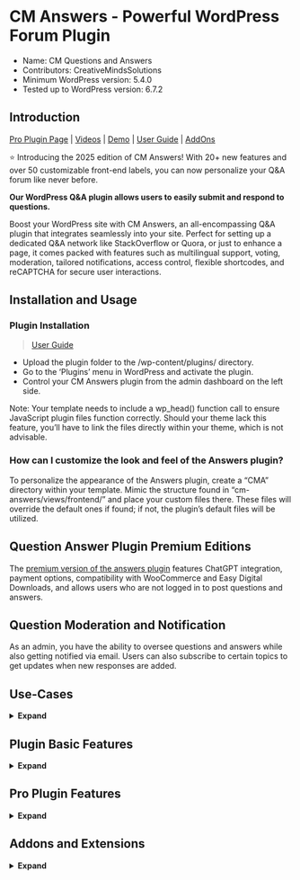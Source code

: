 # CM Answers - Powerful WordPress Forum Plugin

* Name: CM Questions and Answers
* Contributors: CreativeMindsSolutions
* Minimum WordPress version: 5.4.0
* Tested up to WordPress version: 6.7.2

## Introduction

[Pro Plugin Page](https://www.cminds.com/cm-answer-store-page-content/) | [Videos](https://www.videolessonsplugin.com/video-lesson/lesson/questions-answers-plugin/)  | [Demo](https://www.answersplugin.com/cm-answers-demo-main-menu/) | [User Guide](https://creativeminds.helpscoutdocs.com/category/987-answers-cma) | [AddOns](https://www.cminds.com/wordpress-plugins-library/?showfilter=No&tags=AnswerAddOn) 

⭐ Introducing the 2025 edition of CM Answers! With 20+ new features and over 50 customizable front-end labels, you can now personalize your Q&A forum like never before.

**Our WordPress Q&A plugin allows users to easily submit and respond to questions.**

Boost your WordPress site with CM Answers, an all-encompassing Q&A plugin that integrates seamlessly into your site. Perfect for setting up a dedicated Q&A network like StackOverflow or Quora, or just to enhance a page, it comes packed with features such as multilingual support, voting, moderation, tailored notifications, access control, flexible shortcodes, and reCAPTCHA for secure user interactions.

## Installation and Usage

### Plugin Installation

> [User Guide](https://creativeminds.helpscoutdocs.com/category/987-answers-cma)

* Upload the plugin folder to the /wp-content/plugins/ directory.
* Go to the ‘Plugins’ menu in WordPress and activate the plugin.
* Control your CM Answers plugin from the admin dashboard on the left side.

Note: Your template needs to include a wp_head() function call to ensure JavaScript plugin files function correctly. Should your theme lack this feature, you’ll have to link the files directly within your theme, which is not advisable.

### How can I customize the look and feel of the Answers plugin?

To personalize the appearance of the Answers plugin, create a “CMA” directory within your template. Mimic the structure found in “cm-answers/views/frontend/” and place your custom files there. These files will override the default ones if found; if not, the plugin’s default files will be utilized.

## Question Answer Plugin Premium Editions

The [premium version of the answers plugin](https://www.cminds.com/cm-answer-store-page-content/) features ChatGPT integration, payment options, compatibility with WooCommerce and Easy Digital Downloads, and allows users who are not logged in to post questions and answers.

## Question Moderation and Notification

As an admin, you have the ability to oversee questions and answers while also getting notified via email. Users can also subscribe to certain topics to get updates when new responses are added.

## Use-Cases

<details><summary> <b>Expand</b> </summary>
  
* **Forum Plugin**: Installs a user-friendly and efficient discussion forum on your WordPress website or blog.
* **Support Forum**: Enables your users to participate in voting and replying to threads under your moderation.
* **Community**: Introduces a Q&A section to your site, empowering members to initiate discussions and pose questions.
* **Question Answer**: Allows users to provide answers to queries posted by their peers.
* **Customer Support**: Offers a platform for addressing retail customers’ inquiries.
* **StackOverflow**: Integrates a forum into your WordPress site, modeled after StackOverflow.
* **Paid Support**: Implements a fee for users to post questions and answers.
* **Anonymous Posting**: Facilitates posting without revealing identity, with an additional add-on.

</details>

## Plugin Basic Features

<details><summary> <b>Expand</b> </summary>

* Tracks the number of views, answers and ratings.
* Allows admin to specify who can ask questions based on user role.
* Allows administrators to oversee questions and answers, with the option for email alerts.
* Enables users to get notified about pending answers to their questions.
* Offers sorting capabilities within the forum for efficient navigation.
* Supports sorting answers in ascending or descending order.
* AJAX support.
* Provides a customizable template to fit user preferences.
* Provides a login form for non-logged-in users.
* Supports displaying a Gravatar near the user’s name.
* Customizable front-end labels.
* Setup Wizard helps configure the plugin quickly and easily.
* Welcomes the addition of more language files to cater to our diverse WP community, with existing support for Spanish, German, Polish, Russian, French, and Czech.

</details>

## Pro Plugin Features

<details><summary> <b>Expand</b> </summary>

> [Pro Version Detailed Features List](https://www.cminds.com/cm-answer-store-page-content/#features) | [Demo](https://www.answersplugin.com/cm-answers-demo-main-menu/)

* **Mobile Optimization**: Tailored design for mobile user experience.
* **Anonymous Contributions**: Allows unregistered users to post anonymously with an additional add-on.
* **Confidential Interactions**: Enables private answers visible only to the question’s author and private messaging to the author.
* **Ad Integration**: Compatible with AdSense and other advertising networks.
* **Interactive Comments**: Adds the option to comment on both questions and answers.
* **Virtual Currency**: Implements MicroPayments to reward or charge users.
* **AI-Powered Responses**: Features ChatGPT integration for auto-generating answers in certain categories.
* **Attachment Support**: Permits multiple file attachments in both questions and answers.
* **Spam Control**: Offers users the ability to report spam content.
* **Role-Based Access**: Allows admins to set permissions for who can ask and answer questions.
* **Twitter Connectivity**: Enables registration and posting through Twitter accounts.
* **Content Editing**: Users can revise their submitted questions and answers.
* **BuddyPress Compatibility**: Enhanced integration with the BuddyPress platform.
* **Advanced Category Navigation**: Supports two-tier category navigation.
* **Social Media Integration**: Allows registration and interaction using Facebook and LinkedIn profiles. [View Image](http://www.cminds.com/wp-content/uploads/edd/image1.png), [See another image](http://www.cminds.com/wp-content/uploads/edd/cm-answers-image2.png)
* **Shortcodes**: Create a list of questions on your site using the cma-questions shortcode, which can be customized with parameters like limit=10 author=123 sort=hottest.
* **User Dashboard**: Enhance user profiles with personalized dashboards for their questions and answers using the cma-my-questions and cma-my-answers shortcodes. [View Image](http://www.cminds.com/wp-content/uploads/edd/cm-answers-image3.png)
* **Categories**: You can create categories and showcase them on your site with a shortcode, like cat=catname.
* **Widgets**: The plugin includes widgets that can be used to organize and show the most popular questions, the ones viewed the most, and the latest answers, among other options. [View Image](http://www.cminds.com/wp-content/uploads/edd/cm-answers-image4.png)
* **Enhance user profiles with a Posting Meter feature**: Displays the count of questions and answers each user has contributed, shown next to their username. [View Image](http://www.cminds.com/wp-content/uploads/edd/cm-answers-image5.png)
* **Show/Hide Views**: Administrator can choose to hide or show the number of views that a topic has via the Questions and Answers plugin settings. [View Image](http://www.cminds.com/wp-content/uploads/edd/cm-answers-image6.png)
* **Moderation Feature**: Administrators have the ability to specify which users are allowed to post content without requiring moderation. [View Image](http://www.cminds.com/wp-content/uploads/edd/cm-answers-image7.png)
* **Multisite Compatibility**: The plugin works across multiple WordPress sites.
* **File Attachments**: Users can attach files to their questions with specific type and size restrictions.
* **View Count Options**: Offers the ability to count views based on individual views or sessions.
* **Public Profiles**: Creates a public profile for users that showcases their questions and answers and includes links to their social media profiles.[View Image](http://www.cminds.com/wp-content/uploads/edd/cm-answers-image8.png)
* **Tagging System**: Fully functional tagging within the plugin, with tag appearance managed via a widget.
* **Pinned Questions**: Enables the pinning of questions to the top with customizable background colors.
* **Code Formatting**: Allows for the inclusion of code snippets with the option for a personalized background color.
* **Homepage Customization**: Offers the ability to set CM Answers as the homepage for the site or blog.
* **Custom Permalinks**: Permits the customization of CM Answers permalinks.
* **User Disclaimers**: Provides a disclaimer feature for new users.
* **Social Sharing**: Integrates a social sharing widget on the question page.
* **User Recognition**: Enables the assignment of badges to users, with special badges for select users.
* **Content Transfer**: Facilitates the reassignment of all forum content from one user to another.
* **Ultimate Member Compatibility**: Adds a custom CMA tab to the Ultimate Member user profile.
* **Expert Directory Linking**: Links user profiles with expert profiles from CM Expert Directory and synchronizes categories.
* **GamiPress Rewards**: Rewards users for various forum activities.
* **ChatGPT Functionality**: Supports the automatic generation of answers in chosen categories using ChatGPT.
* **Gemini Functionality**: Supports the automatic generation of answers in chosen categories using Gemini.

</details>

## Addons and Extensions 

<details><summary> <b>Expand</b> </summary>

*  [CM MicroPayments](https://www.cminds.com/wordpress-plugins-library/micropayments/)
*  [CM Answers Anonymous User Posting](https://www.cminds.com/wordpress-plugins-library/cm-answer-anonymous-user-posting-cm-plugins-store/)
*  [PeepSo Addon for CM Answers](https://www.cminds.com/wordpress-plugins-library/cm-answers-peepso-social-network-integration-addon-for-wordpress/)
*  [CM Ask the Expert](https://www.cminds.com/wordpress-plugins-library/ask-the-expert-wordpress-plugin-by-creativeminds/)
*  [CM Answers Idea Stimulator](https://www.cminds.com/wordpress-plugins-library/cm-answers-idea-stimulator-ideations-addon/)
*  [CM Answers Widgets](https://www.cminds.com/wordpress-plugins-library/purchase-cm-answers-widgets-add-on-for-wordpress/)
*  [CM Answers Import and Export](https://www.cminds.com/wordpress-plugins-library/cm-answers-import-and-export-add-on-for-wordpress/)
*  [CM Answers AnsPress Import](https://www.cminds.com/wordpress-plugins-library/answers-anspress-import-addon-for-wordpress-by-creativeminds/)
*  [CM Answers Payments](https://www.cminds.com/wordpress-plugins-library/cm-answers-payment-support-addon-wordpress/)

</details>

